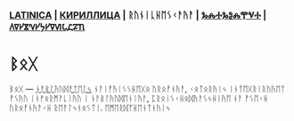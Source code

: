 ### [LATINICA](../Latn/Bog.md) | [КИРИЛЛИЦА](../Cyrl/Бог.md) | ᚱᚢᚾᛁᚳᚺᛖᛊᚲᚨᚤᚨ | [ⰃⰎⰀⰃⰑⰎⰉⰜⰀ](../Glag/Ⰱⱁⰳ.md) | [𐍓𐍠𐍔𐍮𐍝𐍔𐍟𐍔𐍠𐍜𐍡𐍚𐍐𐍴](../Perm/𐍑𐍞𐍒.md)

#  ᛒᛟᚷ

ᛒᛟᚷ — [ᚾᚨᛒᛚᚤᚢᛞᚨᛏᛖᛚᛃ](ᚾᚨᛒᛚᚤᚢᛞᚨᛏᛖᛚᛃ.md) ᚾᚨᛁᚡᚤᛁᛊᛊᚺᛖᚷᛟ ᚢᚱᛟᚡᚾᚤᚨ, ᚲᛟᛏᛟᚱᚤᛁᛃ ᛁᚾᛏᛖᚷᚱᛁᚱᚢᚤᛖᛏ ᚡᛊᚤᚢ ᛁᚾᚠᛟᚱᛗᚨᚳᛁᚤᚢ ᛁ ᚾᚨᛒᛚᚤᚢᛞᛖᚾᛁᚤᚨ, ᛈᚱᛟᛁᛊᚲᚺᛟᛞᚤᚨᛊᛃᚺᛁᚤᛖ ᚾᚨ ᚡᛊᛖᚲᚺ ᚢᚱᛟᚡᚾᚤᚨᚲᚺ ᚱᛖᚨᛚᛃᚾᛟᛊᛏᛁ. ᛖᛗᛖᚱᛞᛉᚺᛖᚾᛏᚾᚤᛁᛃ 
